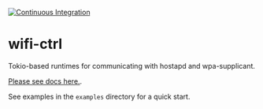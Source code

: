 [![Continuous Integration](https://github.com/novalabsxyz/wifi-ctrl/actions/workflows/rust.yml/badge.svg?branch=main)](https://github.com/novalabsxyz/wifi-ctrl/actions/workflows/rust.yml)
# wifi-ctrl

Tokio-based runtimes for communicating with hostapd and wpa-supplicant.

[Please see docs here.](https://docs.rs/wifi-ctrl/0.1.0/wifi_ctrl/). 

See examples in the `examples` directory for a quick start.
